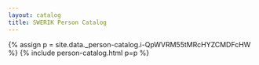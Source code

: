 ```yaml
---
layout: catalog
title: SWERIK Person Catalog
---
```

{% assign p = site.data._person-catalog.i-QpWVRM55tMRcHYZCMDFcHW %}
{% include person-catalog.html p=p %}

